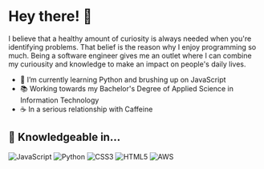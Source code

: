 <h1>Hey there! 👋</h1>

I believe that a healthy amount of curiosity is always needed when you're identifying problems. That belief is the reason why I enjoy programming so much. Being a software engineer gives me an outlet where I can combine my curiousity and knowledge to make an impact on people's daily lives.

- 🌱 I’m currently learning Python and brushing up on JavaScript <br />
- 📚 Working towards my Bachelor's Degree of Applied Science in Information Technology <br />
- ☕ In a serious relationship with Caffeine <br />

## 🧠 Knowledgeable in...
![JavaScript](https://img.shields.io/badge/JavaScript-F7DF1E?style=flat&logo=javascript&logoColor=black)
![Python](https://img.shields.io/badge/Python-3776AB?style=flat&logo=python&logoColor=white)
![CSS3](https://img.shields.io/badge/CSS3-264DE4?style=flat&logo=css3&logoColor=white)
![HTML5](https://img.shields.io/badge/HTML5-E34F26?style=flat&logo=html5&logoColor=white)
![AWS](https://img.shields.io/badge/Amazon%20AWS-FF9900?style=flat&logo=amazonaws&logoColor=black)
<!---
BeaverDono/BeaverDono is a ✨ special ✨ repository because its `README.md` (this file) appears on your GitHub profile.
You can click the Preview link to take a look at your changes.
--->
